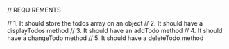 // REQUIREMENTS

// 1. It should store the todos array on an object
// 2. It should have a displayTodos method
// 3. It should have an addTodo method
// 4. It should have a changeTodo method
// 5. It should have a deleteTodo method
